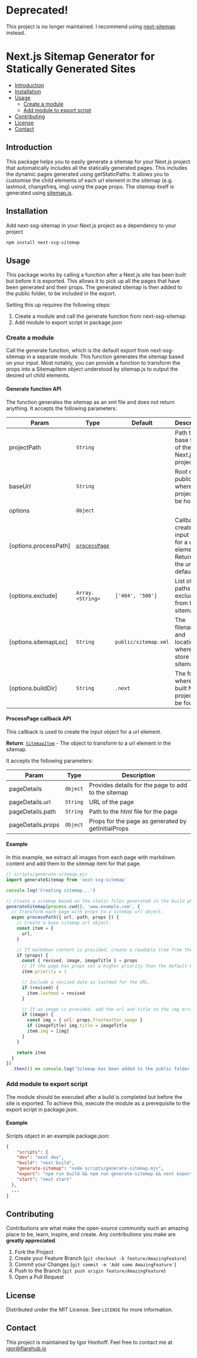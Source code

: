 # Deprecated!

This project is no longer maintained. I recommend using [next-sitemap](https://github.com/iamvishnusankar/next-sitemap) instead.

# Next.js Sitemap Generator for Statically Generated Sites

<!-- Badges -->
<!-- TOC depthfrom:2 -->

* [Introduction](#introduction)
* [Installation](#installation)
* [Usage](#usage)
  * [Create a module](#create-a-module)
  * [Add module to export script](#add-module-to-export-script)
* [Contributing](#contributing)
* [License](#license)
* [Contact](#contact)

<!-- /TOC -->

## Introduction

This package helps you to easily generate a sitemap for your Next.js project that automatically includes all the statically generated pages. This includes the dynamic pages generated using getStaticPaths. It allows you to customise the child elements of each url element in the sitemap (e.g. lastmod, changefreq, img) using the page props. The sitemap itself is generated using [sitemap.js](https://github.com/ekalinin/sitemap.js). 

## Installation

Add next-ssg-sitemap in your Next.js project as a dependency to your project

```sh
npm install next-ssg-sitemap
```

## Usage

This package works by calling a function after a Next.js site has been built but before it is exported. This allows it to pick up all the pages that have been generated and their props. The generated sitemap is then added to the public folder, to be included in the export.

Setting this up requires the following steps:
1. Create a module and call the generate function from next-ssg-sitemap
1. Add module to export script in package.json

### Create a module
Call the generate function, which is the default export from next-ssg-sitemap in a separate module. This function generates the sitemap based on your input. Most notably, you can provide a function to transform the props into a SitemapItem object understood by sitemap.js to output the desired url child elements.

#### Generate function API
The function generates the sitemap as an xml file and does not return anything. It accepts the following parameters:

| Param | Type | Default | Description |
| --- | --- | --- | --- |
| projectPath | <code>String</code> |  | Path to the base folder of the Next.js project |
| baseUrl | <code>String</code> |  | Root of the public URL where the project will be hosted |
| options | <code>Object</code> |  |  |
| [options.processPath] | [<code>processPage</code>](#processPage) |  | Callback to create the input object for a url element. Returns just the url by default |
| [options.exclude] | <code>Array.&lt;String&gt;</code> | <code>[&#x27;404&#x27;, &#x27;500&#x27;]</code> | List of page paths to exclude from the sitemap |
| [options.sitemapLoc] | <code>String</code> | <code>public/sitemap.xml</code> | The filename and location where to store the sitemap |
| [options.buildDir] | <code>String</code> | <code>.next</code> | The folder where the built Next project can be found |

<a name="processPage"></a>
#### ProcessPage callback API
This callback is used to create the input object for a url element.

**Return**: [<code>SitemapItem</code>](https://github.com/ekalinin/sitemap.js/blob/master/api.md#sitemap-item-options) - The object to transform to a url element in the sitemap.

It accepts the following parameters:

| Param | Type | Description |
| --- | --- | --- |
| pageDetails | <code>Object</code> | Provides details for the page to add to the sitemap |
| pageDetails.url | <code>String</code> | URL of the page |
| pageDetails.path | <code>String</code> | Path to the html file for the page |
| pageDetails.props | <code>Object</code> | Props for the page as generated by getInitialProps |
#### Example
In this example, we extract all images from each page with markdown content and add them to the sitemap item for that page.
```js
// scripts/generate-sitemap.mjs
import generateSitemap from 'next-ssg-sitemap'

console.log('Creating sitemap...')

// Create a sitemap based on the static files generated in the build phase.
generateSitemap(process.cwd(), 'www.example.com', {
  // Transform each page with props to a sitemap url object.
  async processPath({ url, path, props }) {
    // Create a base sitemap url object.
    const item = {
      url,
    }

    // If markdown content is provided, create a readable tree from the markdown and extract the images.
    if (props) {
      const { revised, image, imageTitle } = props
      // If the page has props set a higher priority than the default 0.5.
      item.priority = 1

      // Include a revised date as lastmod for the URL.
      if (revised) {
        item.lastmod = revised
      }

      // If an image is provided, add the url and title to the img array in the url object.
      if (image) {
        const img = { url: props.frontmatter.image }
        if (imageTitle) img.title = imageTitle
        item.img = [img]
      }
    }

    return item
  }
})
  .then(() => console.log('Sitemap has been added to the public folder', '\n'))

```
### Add module to export script
The module should be executed after a build is completed but before the site is exported. To achieve this, execute the module as a prerequisite to the export script in package.json.

#### Example
Scripts object in an example package.json:
```json
{
    "scripts": {
    "dev": "next dev",
    "build": "next build",
    "generate-sitemap": "node scripts/generate-sitemap.mjs",
    "export": "npm run build && npm run generate-sitemap && next export",
    "start": "next start"
  },
  ...
}
````

## Contributing

Contributions are what make the open-source community such an amazing place to be, learn, inspire, and create. Any contributions you make are **greatly appreciated**.

1. Fork the Project
2. Create your Feature Branch (`git checkout -b feature/AmazingFeature`)
3. Commit your Changes (`git commit -m 'Add some AmazingFeature'`)
4. Push to the Branch (`git push origin feature/AmazingFeature`)
5. Open a Pull Request

## License

Distributed under the MIT License. See `LICENSE` for more information.

## Contact

This project is maintained by Igor Honhoff. Feel free to contact me at igor@flarehub.io

<!-- ACKNOWLEDGEMENTS -->
